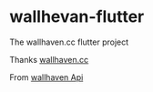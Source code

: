 # wallhevan-flutter
The wallhaven.cc flutter project


Thanks [wallhaven.cc](https://wallhaven.cc)

From [wallhaven Api](https://wallhaven.cc/help/api)
